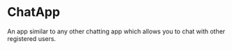 # ChatApp
An app similar to any other chatting app which allows you to chat with other registered users.
